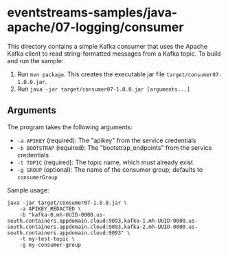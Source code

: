 # eventstreams-samples/java-apache/07-logging/consumer

This directory contains a simple Kafka consumer that uses the Apache Kafka client
to read string-formatted messages from a Kafka topic. To build and run the sample:

1. Run `mvn package`. This creates the executable jar file `target/consumer07-1.0.0.jar`.
2. Run `java -jar target/consumer07-1.0.0.jar [arguments...]`

## Arguments

The program takes the following arguments:

- `-a APIKEY` (required): The "apikey" from the service credentials
- `-b BOOTSTRAP` (required): The "bootstrap_endpoints" from the service credentials
- `-t TOPIC` (required): The topic name, which must already exist
- `-g GROUP` (optional): The name of the consumer group; defaults to `consumerGroup`

Sample usage:

```
java -jar target/consumer07-1.0.0.jar \
    -a APIKEY_REDACTED \
    -b "kafka-0.mh-UUID-0000.us-south.containers.appdomain.cloud:9093,kafka-1.mh-UUID-0000.us-south.containers.appdomain.cloud:9093,kafka-2.mh-UUID-0000.us-south.containers.appdomain.cloud:9093" \
    -t my-test-topic \
    -g my-consumer-group
```



